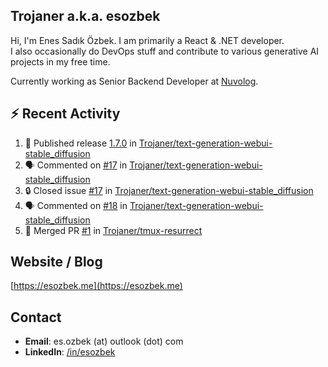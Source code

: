 ##  Trojaner a.k.a. esozbek
Hi, I'm Enes Sadık Özbek. I am primarily a React & .NET developer.  
I also occasionally do DevOps stuff and contribute to various generative AI projects in my free time.

Currently working as Senior Backend Developer at [Nuvolog](https://nuvolog.com/).

## :zap: Recent Activity

<!--START_SECTION:activity-->
1. 🚀 Published release [1.7.0](https://github.com/Trojaner/text-generation-webui-stable_diffusion/releases/tag/1.7.0) in [Trojaner/text-generation-webui-stable_diffusion](https://github.com/Trojaner/text-generation-webui-stable_diffusion)
2. 🗣 Commented on [#17](https://github.com/Trojaner/text-generation-webui-stable_diffusion/issues/17#issuecomment-2119025331) in [Trojaner/text-generation-webui-stable_diffusion](https://github.com/Trojaner/text-generation-webui-stable_diffusion)
3. 🔒 Closed issue [#17](https://github.com/Trojaner/text-generation-webui-stable_diffusion/issues/17) in [Trojaner/text-generation-webui-stable_diffusion](https://github.com/Trojaner/text-generation-webui-stable_diffusion)
4. 🗣 Commented on [#18](https://github.com/Trojaner/text-generation-webui-stable_diffusion/issues/18#issuecomment-2119023270) in [Trojaner/text-generation-webui-stable_diffusion](https://github.com/Trojaner/text-generation-webui-stable_diffusion)
5. 🎉 Merged PR [#1](https://github.com/Trojaner/tmux-resurrect/pull/1) in [Trojaner/tmux-resurrect](https://github.com/Trojaner/tmux-resurrect)
<!--END_SECTION:activity-->

## Website / Blog
[https://esozbek.me](https://esozbek.me)

## Contact
- **Email**: es.ozbek (at) outlook (dot) com
- **LinkedIn**: [/in/esozbek](https://linkedin.com/in/esozbek)
